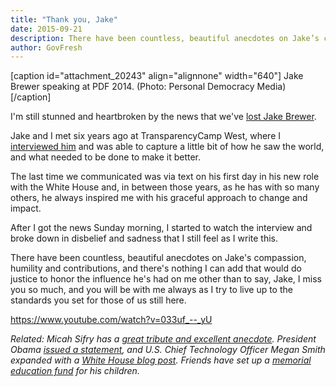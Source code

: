 ```yaml
---
title: "Thank you, Jake"
date: 2015-09-21
description: There have been countless, beautiful anecdotes on Jake’s compassion, humility and contributions, and there’s nothing I can add that would do justice to honor the influence he’s had on me other than to say, Jake, I miss you so much, and you will be with me always as I try to live up to the standards you set for those of us still here.
author: GovFresh
---
```


[caption id="attachment_20243" align="alignnone" width="640"] Jake Brewer speaking at PDF 2014. (Photo: Personal Democracy Media)[/caption]

I'm still stunned and heartbroken by the news that we've <a href="https://www.washingtonpost.com/local/crime/cyclist-participating-in-charity-ride-dies-in-collision-with-car/2015/09/19/ed04a6ec-5f2f-11e5-9757-e49273f05f65_story.html?postshare=9121442746537148">lost Jake Brewer</a>.

Jake and I met six years ago at TransparencyCamp West, where I <a href="https://www.youtube.com/watch?v=033uf_--_yU">interviewed him</a> and was able to capture a little bit of how he saw the world, and what needed to be done to make it better.

The last time we communicated was via text on his first day in his new role with the White House and, in between those years, as he has with so many others, he always inspired me with his graceful approach to change and impact.

After I got the news Sunday morning, I started to watch the interview and broke down in disbelief and sadness that I still feel as I write this.

There have been countless, beautiful anecdotes on Jake's compassion, humility and contributions, and there's nothing I can add that would do justice to honor the influence he's had on me other than to say, Jake, I miss you so much, and you will be with me always as I try to live up to the standards you set for those of us still here.

https://www.youtube.com/watch?v=033uf_--_yU

<em>Related: Micah Sifry has a <a href="http://civichall.org/civicist/mourning-jake-brewer-visionary-civic-tech-leader/">great tribute and excellent anecdote</a>. President Obama <a href="https://www.whitehouse.gov/blog/2015/09/20/passing-white-house-staffer-jake-brewer">issued a statement</a>, and U.S. Chief Technology Officer Megan Smith expanded with a <a href="https://www.whitehouse.gov/blog/2015/09/20/passing-white-house-staffer-jake-brewer">White House blog post</a>. Friends have set up a <a href="https://www.gofundme.com/p54ggr8g">memorial education fund</a> for his children.</em>

